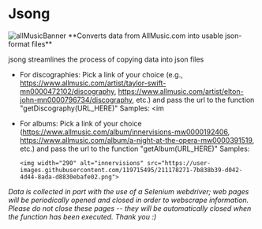 # Jsong
<img src="https://cdn-s3.allmusic.com/cms/2202/newallmusic_blog.png" alt="allMusicBanner">
**Converts data from AllMusic.com into usable json-format files**

jsong streamlines the process of copying data into json files

- For discographies: Pick a link of your choice (e.g., https://www.allmusic.com/artist/taylor-swift-mn0000472102/discography, https://www.allmusic.com/artist/elton-john-mn0000796734/discography, etc.) and pass the url to the function "getDiscography(URL_HERE)"
  Samples:
      <im

- For albums: Pick a link of your choice (https://www.allmusic.com/album/innervisions-mw0000192406, https://www.allmusic.com/album/a-night-at-the-opera-mw0000391519, etc.) and pass the url to the function "getAlbum(URL_HERE)"
  Samples:
          
      <img width="290" alt="innervisions" src="https://user-images.githubusercontent.com/119715495/211178271-7b838b39-d042-4d44-8ada-d8830ebafe02.png">
      
      

      

*Data is collected in part with the use of a Selenium webdriver; web pages will be periodically opened and closed in order to webscrape information. Please do not close these pages -- they will be automatically closed when the function has been executed. Thank you :)*
